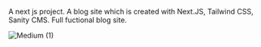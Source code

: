 A next js project. A blog site which is created with Next.JS, Tailwind CSS, Sanity CMS. Full fuctional blog site.

![Medium (1)](https://user-images.githubusercontent.com/77746252/163046625-2068d7ba-dd01-4e75-ba14-4a5a1454cfef.png)
